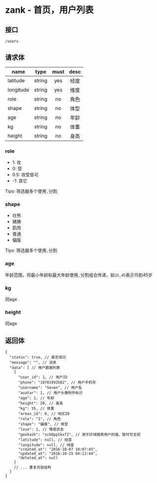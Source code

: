 # zank - 首页，用户列表

## 接口
```
/users
```

## 请求体
| name     | type     | must     | desc     |
|----------|:--------:|:--------:|:--------:|
| latitude | string   | yes      | 经度      |
| longitude| string   | yes      | 维度     |
| role     | string   | no       | 角色 |
| shape    | string   | no       | 体型 |
| age      | string   | no       | 年龄 |
| kg       | string   | no       | 体重 |
| height   | string   | no       | 身高 |

### role
- 1: 攻
- 0: 受
- 0.5: 攻受皆可
- -1: 其它

Tips: 筛选器多个使用`,`分割

### shape
- 壮熊
- 狒狒
- 肌肉
- 普通
- 偏瘦

Tips: 筛选器多个使用`,`分割

### age
年龄范围，将最小年龄和最大年龄使用`,`分割组合传递，如`15,45`表示15到45岁

### kg
同age

### height
同age

## 返回体
```json5
{
  "status": true, // 是否成功
  "message": "", // 消息
  "data": [ // 用户数据列表
    {
      "user_id": 1, // 用户ID
      "phone": "18781993582", // 用户手机号
      "username": "Seven", // 用户名
      "avatar": 1, // 用户头像附件标识
      "age": 1, // 年龄
      "height": 20, // 身高 
      "kg": 55, // 体重
      "areas_id": 0, // 地区ID
      "role": "1", // 角色
      "shape": "偏瘦", // 体型
      "love": 1, // 情感状态
      "geohash": "scb6pp1kxf2", // 用于区域搜索用户的值，暂时可无视
      "latitude": null, // 经度
      "longitude": null, // 纬度
      "created_at": "2016-10-07 10:07:45",
      "updated_at": "2016-10-15 04:12:44",
      "deleted_at": null
    }
    // ... 重复内容结构
  ]
}
```